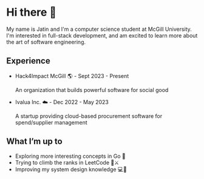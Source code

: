 # Hi there 👋

My name is Jatin and I'm a computer science student at McGill University. I'm interested in full-stack development, and am excited to learn more about the art of software engineering.

## Experience
- Hack4Impact McGill 🌎 - Sept 2023 - Present

  An organization that builds powerful software for social good
  
- Ivalua Inc. ☁️ - Dec 2022 - May 2023
  
   A startup providing cloud-based procurement software for spend/supplier management

## What I’m up to
- Exploring more interesting concepts in Go 🔵
- Trying to climb the ranks in LeetCode 🧠⚔️
- Improving my system design knowledge 💻🎨
